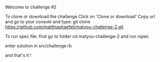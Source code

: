 Welcome to challenge #2

To clone or download the challenge
Click on 'Clone or download'
Copy url and go to your console and type: git clone https://github.com/matthiashaefeli/matyou-challenge-2.git

To run spec file:
first go to folder 
cd matyou-challenge-2
and run rspec

enter solution in src/challenge.rb

and that's it !
